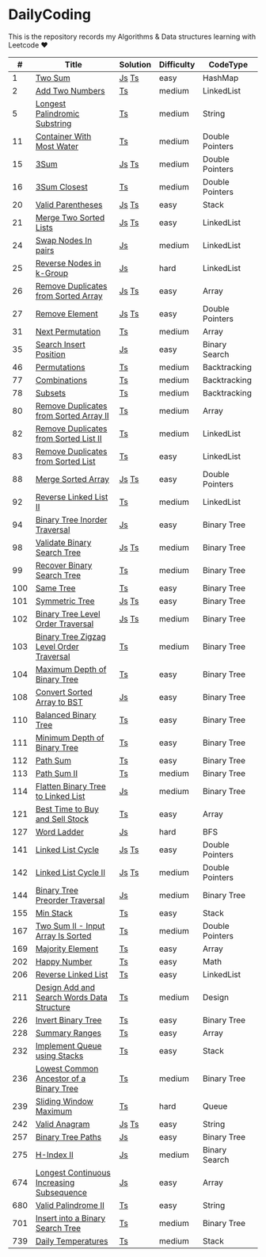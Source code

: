 # DailyCoding

This is the repository records my Algorithms &amp; Data structures learning with Leetcode &hearts;

| #   | Title                                                                                                                   | Solution                                                                                                                        | Difficulty | CodeType        |
|-----|-------------------------------------------------------------------------------------------------------------------------|---------------------------------------------------------------------------------------------------------------------------------|------------|-----------------|
| 1   | [Two Sum](https://leetcode.com/problems/two-sum/)                                                                       | [Js](./sourceFile/Js/1_twoSum.js) [Ts](./sourceFile/typescript/1_TwoSum.ts)                                                     | easy       | HashMap         |
| 2   | [Add Two Numbers](https://leetcode.com/problems/add-two-numbers/)                                                       | [Ts](./sourceFile/typescript/2_AddTwoNumbers.ts)                                                                                | medium     | LinkedList      |
| 5   | [Longest Palindromic Substring](https://leetcode.com/problems/longest-palindromic-substring/) | [Ts](./sourceFile/typescript/5_LongestPalindromicSubstring.ts) | medium | String |
| 11  | [Container With Most Water](https://leetcode.com/problems/container-with-most-water/) | [Ts](./sourceFile/typescript/11_ContainerWIthMostWater.ts) | medium | Double Pointers |
| 15  | [3Sum](https://leetcode.com/problems/3sum/) | [Js](./sourceFile/Js/15_ThreeSum.js) [Ts](./sourceFile/typescript/15_3Sum.ts) | medium | Double Pointers |
| 16  | [3Sum Closest](https://leetcode.com/problems/3sum-closest/) | [Ts](./sourceFile/typescript/16_3SumClosest.ts) | medium | Double Pointers |
| 20  | [Valid Parentheses](https://leetcode.com/problems/valid-parentheses/)                                                   | [Js](./sourceFile/Js/20_ValidParentheses.js) [Ts](./sourceFile/typescript/20_ValidParentheses.ts)                               | easy       | Stack           |
| 21  | [Merge Two Sorted Lists](https://leetcode.com/problems/merge-two-sorted-lists/)                                         | [Js](./sourceFile/Js/21_MergeTwoSortedList.js) [Ts](./sourceFile/typescript/21_MergeTwoSortedLists.ts)                          | easy       | LinkedList      |
| 24  | [Swap Nodes In pairs](https://leetcode.com/problems/swap-nodes-in-pairs/)                                               | [Js](./sourceFile/Js/24_SwapNodesInPairs.js)                                                                                    | medium     | LinkedList      |
| 25  | [Reverse Nodes in k-Group](https://leetcode.com/problems/reverse-nodes-in-k-group/)                                     | [Js](./sourceFile/Js/25_ReverseNodesInKGroup.js)                                                                                | hard       | LinkedList      |
| 26  | [Remove Duplicates from Sorted Array](https://leetcode.com/problems/remove-duplicates-from-sorted-array/)               | [Js](./sourceFile/Js/26_RemoveDuplicatesFromSortedArray.js) [Ts](./sourceFile/typescript/26_RemoveDuplicatesFromSortedArray.ts) | easy       | Array           |
| 27  | [Remove Element](https://leetcode.com/problems/remove-element/)                                                         | [Js](./sourceFile/Js/27_RemoveElements.js) [Ts](./sourceFile/typescript/27_RemoveElement.ts)                                    | easy       | Double Pointers |
| 31  | [Next Permutation](https://leetcode.com/problems/next-permutation/)                                                     | [Ts](./sourceFile/typescript/31_NextPermutation.ts)                                                                             | medium     | Array           |
| 35  | [Search Insert Position](https://leetcode.com/problems/search-insert-position/)                                         | [Js](./sourceFile/Js/35_SearchInsertPosition.js)                                                                                | easy       | Binary Search   |
| 46  | [Permutations](https://leetcode.com/problems/permutations/)                                                             | [Ts](./sourceFile/typescript/46_Permutations.ts)                                                                                | medium     | Backtracking    |
| 77  | [Combinations](https://leetcode.com/problems/combinations/)                                                             | [Ts](./sourceFile/typescript/77_Combinations.ts)                                                                                | medium     | Backtracking    |
| 78  | [Subsets](https://leetcode.com/problems/subsets/)                                                                       | [Ts](./sourceFile/typescript/78_Subsets.ts)                                                                                     | medium     | Backtracking    |
| 80  | [Remove Duplicates from Sorted Array II](https://leetcode.com/problems/remove-duplicates-from-sorted-array-ii/)         | [Ts](./sourceFile/typescript/80_RemoveDuplicatesFromSortedArray.ts)                                                             | medium     | Array           |
| 82  | [Remove Duplicates from Sorted List II](https://leetcode.com/problems/remove-duplicates-from-sorted-list-ii/)           | [Ts](./sourceFile/typescript/82_RemoveDuplicatesFromSortedListII.ts)                                                            | medium     | LinkedList      |
| 83  | [Remove Duplicates from Sorted List](https://leetcode.com/problems/remove-duplicates-from-sorted-list/)                 | [Ts](./sourceFile/typescript/83_RemoveDuplicatesFromSortedList.ts)                                                              | easy       | LinkedList      |
| 88  | [Merge Sorted Array](https://leetcode.com/problems/merge-sorted-array/)                                                 | [Js](./sourceFile/Js/88_MergeSortedArray.js) [Ts](./sourceFile/typescript/88_MergeSortedArray.ts)                               | easy       | Double Pointers |
| 92  | [Reverse Linked List II](https://leetcode.com/problems/reverse-linked-list-ii/)                                         | [Ts](./sourceFile/typescript/92_ReverseLinkedListII.ts)                                                                         | medium     | LinkedList      |
| 94  | [Binary Tree Inorder Traversal](https://leetcode.com/problems/binary-tree-inorder-traversal/)                           | [Js](./sourceFile/Js/94_BinaryTreeInorderTraversal.js)                                                                          | easy       | Binary Tree     |
| 98  | [Validate Binary Search Tree](https://leetcode.com/problems/validate-binary-search-tree/)                               | [Js](./sourceFile/Js/98_ValidateBST.js) [Ts](./sourceFile/typescript/98_ValidateBinarySearchTree.ts)                            | medium     | Binary Tree     |
| 99  | [Recover Binary Search Tree](https://leetcode.com/problems/recover-binary-search-tree/)                                 | [Ts](./sourceFile/typescript/99_RecoverBinarySearchTree.ts)                                                                     | medium     | Binary Tree     |
| 100 | [Same Tree](https://leetcode.com/problems/same-tree/)                                                                   | [Ts](./sourceFile/typescript/100_SameTree.ts)                                                                                   | easy       | Binary Tree     |
| 101 | [Symmetric Tree](https://leetcode.com/problems/symmetric-tree/)                                                         | [Js](./sourceFile/Js/101_SymmetricTree.js) [Ts](./sourceFile/typescript/101_SymmetricTree.ts)                                   | easy       | Binary Tree     |
| 102 | [Binary Tree Level Order Traversal](https://leetcode.com/problems/binary-tree-level-order-traversal/)                   | [Js](./sourceFile/Js/102_BinaryTreeLevelorderTraversal.js) [Ts](./sourceFile/typescript/102_BinaryTreeLevelOrderTraversal.ts)   | medium     | Binary Tree     |
| 103 | [Binary Tree Zigzag Level Order Traversal](https://leetcode.com/problems/binary-tree-zigzag-level-order-traversal/)     | [Ts](./sourceFile/typescript/103_BinaryTreeZigzagLevelOrderTraversal.ts)                                                         | medium     | Binary Tree     |
| 104 | [Maximum Depth of Binary Tree](https://leetcode.com/problems/maximum-depth-of-binary-tree/)                             | [Ts](./sourceFile/typescript/104_MaxDepthOfBinaryTree.ts)                                                                       | easy       | Binary Tree     |
| 108 | [Convert Sorted Array to BST](https://leetcode.com/problems/convert-sorted-array-to-binary-search-tree/)                | [Js](./sourceFile/Js/108_ConvertSortedArrayToBST.js)                                                                            | easy       | Binary Tree     |
| 110 | [Balanced Binary Tree](https://leetcode.com/problems/balanced-binary-tree/)                                             | [Ts](./sourceFile/typescript/110_BalanceBinaryTree.ts)                                                                          | easy       | Binary Tree     |
| 111 | [Minimum Depth of Binary Tree](https://leetcode.com/problems/minimum-depth-of-binary-tree/)                             | [Ts](./sourceFile/typescript/111_MinimumDepthOfBinaryTree.ts)                                                                   | easy       | Binary Tree     |
| 112 | [Path Sum](https://leetcode.com/problems/path-sum/)                                                                     | [Ts](./sourceFile/typescript/112_PathSum.ts)                                                                                    | easy       | Binary Tree     |
| 113 | [Path Sum II](https://leetcode.com/problems/path-sum-ii/) | [Ts](./sourceFile/typescript/113_PathSumII.ts) | medium | Binary Tree |
| 114 | [Flatten Binary Tree to Linked List](https://leetcode.com/problems/flatten-binary-tree-to-linked-list/)                 | [Js](./sourceFile/Js/114_FlattenBTLinkedlist.js)                                                                                | medium     | Binary Tree     |
| 121 | [Best Time to Buy and Sell Stock](https://leetcode.com/problems/best-time-to-buy-and-sell-stock/)                       | [Ts](./sourceFile/typescript/121_BestTimeBuyAndSellStocks.ts)                                                                   | easy       | Array           |
| 127 | [Word Ladder](https://leetcode.com/problems/word-ladder/)                                                               | [Js](./sourceFile/Js/127_WordLadder.js)                                                                                         | hard       | BFS             |
| 141 | [Linked List Cycle](https://leetcode.com/problems/linked-list-cycle/)                                                   | [Js](./sourceFile/Js/141_LinkedListCycle.js) [Ts](./sourceFile/typescript/141_LinkedListCycle.ts)                               | easy       | Double Pointers |
| 142 | [Linked List Cycle II](https://leetcode.com/problems/linked-list-cycle-ii/)                                             | [Js](./sourceFile/Js/142_LinkedListCycleII.js) [Ts](./sourceFile/typescript/142_LinkedListCycleII.ts)                           | medium     | Double Pointers |
| 144 | [Binary Tree Preorder Traversal](https://leetcode.com/problems/binary-tree-preorder-traversal/)                         | [Js](./sourceFile/Js/144_BinaryTreePreorderTraversal.js)                                                                        | medium     | Binary Tree     |
| 155 | [Min Stack](https://leetcode.com/problems/min-stack/)                                                                   | [Ts](./sourceFile/typescript/155_MinStack.ts)                                                                                   | easy       | Stack           |
| 167 | [Two Sum II - Input Array Is Sorted](https://leetcode.com/problems/two-sum-ii-input-array-is-sorted/)                   | [Ts](./sourceFile/typescript/167_TwoSumII.ts)                                                                                   | medium     | Double Pointers |
| 169 | [Majority Element](https://leetcode.com/problems/majority-element/)                                                     | [Ts](./sourceFile/typescript/169_MajorityElement.ts)                                                                            | easy       | Array           |
| 202 | [Happy Number](https://leetcode.com/problems/happy-number/)                                                             | [Ts](./sourceFile/typescript/202_HappyNumber.ts)                                                                                | easy       | Math            |
| 206 | [Reverse Linked List](https://leetcode.com/problems/reverse-linked-list/)                                               | [Ts](./sourceFile/typescript/206_ReverseLinkedList.ts)                                                                          | easy       | LinkedList      |
| 211 | [Design Add and Search Words Data Structure](https://leetcode.com/problems/design-add-and-search-words-data-structure/) | [Ts](./sourceFile/typescript/211_DesignAddAndSearchDataStructure.ts)                                                            | medium     | Design          |
| 226 | [Invert Binary Tree](https://leetcode.com/problems/invert-binary-tree/)                                                 | [Ts](./sourceFile/typescript/226_InvertBinaryTree.ts)                                                                           | easy       | Binary Tree     |
| 228 | [Summary Ranges](https://leetcode.com/problems/summary-ranges/)                                                         | [Ts](./sourceFile/typescript/228_SummaryRanges.ts)                                                                              | easy       | Array           |
| 232 | [Implement Queue using Stacks](https://leetcode.com/problems/implement-queue-using-stacks/)                             | [Ts](./sourceFile/typescript/232_ImplementQueueUsingStacks.ts)                                                                  | easy       | Stack           |
| 236 | [Lowest Common Ancestor of a Binary Tree](https://leetcode.com/problems/lowest-common-ancestor-of-a-binary-tree/)       | [Ts](./sourceFile/typescript/236_LowestCommonAncestorOfABinaryTree.ts)                                                          | medium     | Binary Tree     |
| 239 | [Sliding Window Maximum](https://leetcode.com/problems/sliding-window-maximum/)                                         | [Ts](./sourceFile/typescript/239_SlidingWindowMaximum.ts)                                                                       | hard       | Queue           |
| 242 | [Valid Anagram](https://leetcode.com/problems/valid-anagram/)                                                           | [Js](./sourceFile/Js/242_ValidAnagram.js) [Ts](./sourceFile/typescript/242_ValidAnagram.ts)                                     | easy       | String          |
| 257 | [Binary Tree Paths](https://leetcode.com/problems/binary-tree-paths/)                                                   | [Js](./sourceFile/Js/257_BinaryTreePaths.js)                                                                                    | easy       | Binary Tree     |
| 275 | [H-Index II](https://leetcode.com/problems/h-index-ii/)                                                                 | [Js](./sourceFile/Js/275_H-index-II.js)                                                                                         | medium     | Binary Search   |
| 674 | [Longest Continuous Increasing Subsequence](https://leetcode.com/problems/longest-continuous-increasing-subsequence/)   | [Js](./sourceFile/Js/674_LCIS.js)                                                                                               | easy       | Array           |
| 680 | [Valid Palindrome II](https://leetcode.com/problems/valid-palindrome-ii/)                                               | [Ts](./sourceFile/typescript/680_ValidPalindromeII.ts)                                                                          | easy       | String          |
| 701 | [Insert into a Binary Search Tree](https://leetcode.com/problems/insert-into-a-binary-search-tree/)                     | [Ts](./sourceFile/typescript/701_InsertIntoABinarySearchTree.ts)                                                                | medium     | Binary Tree     |
| 739 | [Daily Temperatures](https://leetcode.com/problems/daily-temperatures/)                                                 | [Ts](./sourceFile/typescript/739_DailyTemperatures.ts)                                                                          | medium     | Stack           |

